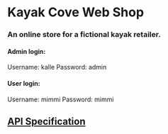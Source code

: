 # Kayak Cove Web Shop
### An online store for a fictional kayak retailer.

#### Admin login:
Username: kalle 
Password: admin

#### User login:
Username: mimmi 
Password: mimmi

## [API Specification](Api_Specification.md)
